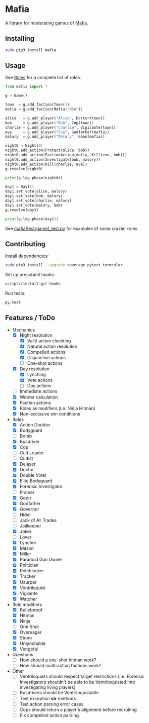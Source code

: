 # Mafia

A library for moderating games of [Mafia](http://wiki.mafiascum.net/).


## Installing

```sh
sudo pip3 install mafia
```


## Usage

See [Roles](doc/roles.md) for a complete list of roles.

```python
from mafia import *

g = Game()

town  = g.add_faction(Town())
mafia = g.add_faction(Mafia("NSA"))

alice   = g.add_player("Alice", Doctor(town))
bob     = g.add_player("Bob", Cop(town))
charlie = g.add_player("Charlie", Vigilante(town))
eve     = g.add_player("Eve", Godfather(mafia))
malory  = g.add_player("Malory", Goon(mafia))

night0 = Night(0)
night0.add_action(Protect(alice, bob))
night0.add_action(FactionAction(mafia, Kill(eve, bob)))
night0.add_action(Investigate(bob, malory))
night0.add_action(Kill(charlie, eve))
g.resolve(night0)

print(g.log.phase(night0))

day1 = Day(1)
day1.set_vote(alice, malory)
day1.set_vote(bob, malory)
day1.set_vote(charlie, malory)
day1.set_vote(malory, bob)
g.resolve(day1)

print(g.log.phase(day1))
```

See [mafia/test/game1_test.py](mafia/test/game1_test.py) for examples of some crazier roles.


## Contributing

Install dependencies:
```sh
sudo pip3 install --upgrade coverage pytest termcolor
```

Set up presubmit hooks:
```sh
scripts/install-git-hooks
```

Run tests:
```sh
py.test
```


## Features / ToDo

- Mechanics
  - [x] Night resolution
    - [x] Valid action checking
    - [x] Natural action resolution
    - [x] Compelled actions
    - [X] Disjunctive actions
    - [ ] One-shot actions
  - [x] Day resolution
    - [x] Lynching
    - [x] Vote actions
    - [ ] Day actions
  - [ ] Immediate actions
  - [x] Winner calculation
  - [x] Faction actions
  - [x] Roles as modifiers (i.e. Ninja Hitman)
  - [x] Non-exclusive win conditions
- Roles
  - [x] Action Doubler
  - [x] Bodyguard
  - [ ] Bomb
  - [x] Busdriver
  - [x] Cop
  - [ ] Cult Leader
  - [ ] Cultist
  - [x] Delayer
  - [x] Doctor
  - [x] Double Voter
  - [x] Elite Bodyguard
  - [x] Forensic Investigator
  - [ ] Framer
  - [x] Goon
  - [x] Godfather
  - [x] Governor
  - [ ] Hider
  - [ ] Jack of All Trades
  - [ ] Jailkeeper
  - [x] Joker
  - [ ] Lover
  - [x] Lyncher
  - [x] Mason
  - [x] Miller
  - [x] Paranoid Gun Owner
  - [x] Politician
  - [x] Roleblocker
  - [x] Tracker
  - [x] Usurper
  - [x] Ventriloquist
  - [x] Vigilante
  - [x] Watcher
- Role modifiers
  - [x] Bulletproof
  - [x] Hitman
  - [x] Ninja
  - [ ] One Shot
  - [x] Overeager
  - [x] Stone
  - [x] Unlynchable
  - [x] Vengeful
- Questions
  - [ ] How should a one-shot hitman work?
  - [ ] How should multi-action factions work?
- Other
  - [ ] Ventriloquists should respect target restrictions (i.e. Forensic Investigators shouldn't be able to be Ventriloquisted into investigating living players)
  - [ ] Busdrivers should be Ventriloquistable
  - [ ] Test exception __str__ methods
  - [ ] Test action parsing error cases
  - [ ] Cops should return a player's alignment before recruiting
  - [ ] Fix compelled action parsing.
